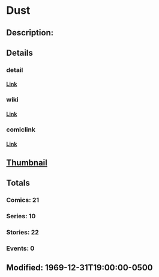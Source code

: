 # Dust
## Description: 
## Details
### detail
#### [Link](http://marvel.com/characters/588/dust?utm_campaign=apiRef&utm_source=225578a89fc76f3d20fbffda5d17a88d)
### wiki
#### [Link](http://marvel.com/universe/Dust?utm_campaign=apiRef&utm_source=225578a89fc76f3d20fbffda5d17a88d)
### comiclink
#### [Link](http://marvel.com/comics/characters/1009285/dust?utm_campaign=apiRef&utm_source=225578a89fc76f3d20fbffda5d17a88d)
## [Thumbnail](http://i.annihil.us/u/prod/marvel/i/mg/8/f0/4c003f17db9a6.jpg)
## Totals
### Comics: 21
### Series: 10
### Stories: 22
### Events: 0
## Modified: 1969-12-31T19:00:00-0500